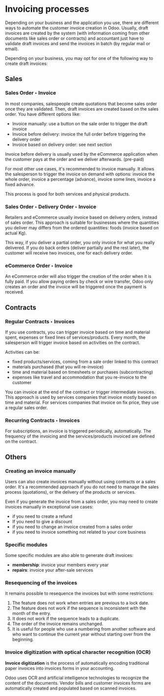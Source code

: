 # Invoicing processes

Depending on your business and the application you use, there are
different ways to automate the customer invoice creation in Odoo.
Usually, draft invoices are created by the system (with information
coming from other documents like sales order or contracts) and
accountant just have to validate draft invoices and send the invoices in
batch (by regular mail or email).

Depending on your business, you may opt for one of the following way to
create draft invoices:

## Sales

### Sales Order ‣ Invoice

In most companies, salespeople create quotations that become sales order
once they are validated. Then, draft invoices are created based on the
sales order. You have different options like:

- Invoice manually: use a button on the sale order to trigger the draft
  invoice
- Invoice before delivery: invoice the full order before triggering the
  delivery order
- Invoice based on delivery order: see next section

Invoice before delivery is usually used by the eCommerce application
when the customer pays at the order and we deliver afterwards.
(pre-paid)

For most other use cases, it\'s recommended to invoice manually. It
allows the salesperson to trigger the invoice on demand with options:
invoice the whole order, invoice a percentage (advance), invoice some
lines, invoice a fixed advance.

This process is good for both services and physical products.


### Sales Order ‣ Delivery Order ‣ Invoice

Retailers and eCommerce usually invoice based on delivery orders,
instead of sales order. This approach is suitable for businesses where
the quantities you deliver may differs from the ordered quantities:
foods (invoice based on actual Kg).

This way, if you deliver a partial order, you only invoice for what you
really delivered. If you do back orders (deliver partially and the rest
later), the customer will receive two invoices, one for each delivery
order.


### eCommerce Order ‣ Invoice

An eCommerce order will also trigger the creation of the order when it
is fully paid. If you allow paying orders by check or wire transfer,
Odoo only creates an order and the invoice will be triggered once the
payment is received.

## Contracts

### Regular Contracts ‣ Invoices

If you use contracts, you can trigger invoice based on time and material
spent, expenses or fixed lines of services/products. Every month, the
salesperson will trigger invoice based on activities on the contract.

Activities can be:

- fixed products/services, coming from a sale order linked to this
  contract
- materials purchased (that you will re-invoice)
- time and material based on timesheets or purchases (subcontracting)
- expenses like travel and accommodation that you re-invoice to the
  customer

You can invoice at the end of the contract or trigger intermediate
invoices. This approach is used by services companies that invoice
mostly based on time and material. For services companies that invoice
on fix price, they use a regular sales order.


### Recurring Contracts ‣ Invoices

For subscriptions, an invoice is triggered periodically, automatically.
The frequency of the invoicing and the services/products invoiced are
defined on the contract.


## Others

### Creating an invoice manually

Users can also create invoices manually without using contracts or a
sales order. It\'s a recommended approach if you do not need to manage
the sales process (quotations), or the delivery of the products or
services.

Even if you generate the invoice from a sales order, you may need to
create invoices manually in exceptional use cases:

- if you need to create a refund
- If you need to give a discount
- if you need to change an invoice created from a sales order
- if you need to invoice something not related to your core business

### Specific modules

Some specific modules are also able to generate draft invoices:

- **membership**: invoice your members every year
- **repairs**: invoice your after-sale services

### Resequencing of the invoices

It remains possible to resequence the invoices but with some
restrictions:

1.  The feature does not work when entries are previous to a lock date.
2.  The feature does not work if the sequence is inconsistent with the
    month of the entry.
3.  It does not work if the sequence leads to a duplicate.
4.  The order of the invoice remains unchanged.
5.  It is useful for people who use a numbering from another software
    and who want to continue the current year without starting over from
    the beginning.

### Invoice digitization with optical character recognition (OCR)

**Invoice digitization** is the process of automatically encoding
traditional paper invoices into invoices forms in your accounting.

Odoo uses OCR and artificial intelligence technologies to recognize the
content of the documents. Vendor bills and customer invoices forms are
automatically created and populated based on scanned invoices.

